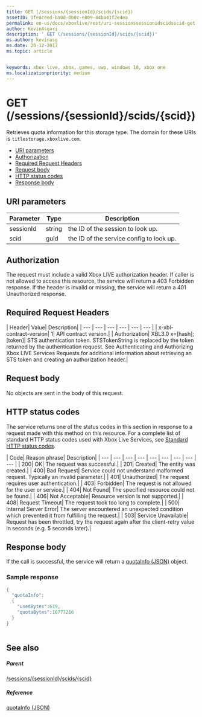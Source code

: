 ```yaml
---
title: GET (/sessions/{sessionId}/scids/{scid})
assetID: 1feaceed-ba0d-0b0c-e809-44ba41f2e4ea
permalink: en-us/docs/xboxlive/rest/uri-sessionssessionidscidsscid-get.html
author: KevinAsgari
description: ' GET (/sessions/{sessionId}/scids/{scid})'
ms.author: kevinasg
ms.date: 20-12-2017
ms.topic: article


keywords: xbox live, xbox, games, uwp, windows 10, xbox one
ms.localizationpriority: medium
---
```



# GET (/sessions/{sessionId}/scids/{scid})
Retrieves quota information for this storage type. 
The domain for these URIs is `titlestorage.xboxlive.com`.
 
  * [URI parameters](#ID4EX)
  * [Authorization](#ID4ECB)
  * [Required Request Headers](#ID4ENB)
  * [Request body](#ID4EWC)
  * [HTTP status codes](#ID4EBD)
  * [Response body](#ID4E2H)
 
<a id="ID4EX"></a>

 
## URI parameters
 
| Parameter| Type| Description| 
| --- | --- | --- | 
| sessionId| string| the ID of the session to look up.| 
| scid| guid| the ID of the service config to look up.| 
  
<a id="ID4ECB"></a>

 
## Authorization
 
The request must include a valid Xbox LIVE authorization header. If caller is not allowed to access this resource, the service will return a 403 Forbidden response. If the header is invalid or missing, the service will return a 401 Unauthorized response. 
  
<a id="ID4ENB"></a>

 
## Required Request Headers
 
| Header| Value| Description| 
| --- | --- | --- | --- | --- | --- | 
| x-xbl-contract-version| 1| API contract version.| 
| Authorization| XBL3.0 x=[hash];[token]| STS authentication token. STSTokenString is replaced by the token returned by the authentication request. See Authenticating and Authorizing Xbox LIVE Services Requests for additional information about retrieving an STS token and creating an authorization header.| 
  
<a id="ID4EWC"></a>

 
## Request body
 
No objects are sent in the body of this request.
  
<a id="ID4EBD"></a>

 
## HTTP status codes
 
The service returns one of the status codes in this section in response to a request made with this method on this resource. For a complete list of standard HTTP status codes used with Xbox Live Services, see [Standard HTTP status codes](../../additional/httpstatuscodes.md).
 
| Code| Reason phrase| Description| 
| --- | --- | --- | --- | --- | --- | --- | --- | --- | 
| 200| OK| The request was successful.| 
| 201| Created| The entity was created.| 
| 400| Bad Request| Service could not understand malformed request. Typically an invalid parameter.| 
| 401| Unauthorized| The request requires user authentication.| 
| 403| Forbidden| The request is not allowed for the user or service.| 
| 404| Not Found| The specified resource could not be found.| 
| 406| Not Acceptable| Resource version is not supported.| 
| 408| Request Timeout| The request took too long to complete.| 
| 500| Internal Server Error| The server encountered an unexpected condition which prevented it from fulfilling the request.| 
| 503| Service Unavailable| Request has been throttled, try the request again after the client-retry value in seconds (e.g. 5 seconds later).| 
  
<a id="ID4E2H"></a>

 
## Response body
 
If the call is successful, the service will return a [quotaInfo (JSON)](../../json/json-quota.md) object. 
 
<a id="ID4EKAAC"></a>

 
### Sample response
 

```cpp
{
  "quotaInfo":
  {
    "usedBytes":619,
    "quotaBytes":16777216
  }
}
         
```

   
<a id="ID4EWAAC"></a>

 
## See also
 
<a id="ID4EYAAC"></a>

 
##### Parent 

[/sessions/{sessionId}/scids/{scid}](uri-sessionssessionidscidsscid.md)

  
<a id="ID4ECBAC"></a>

 
##### Reference 

[quotaInfo (JSON)](../../json/json-quota.md)

   